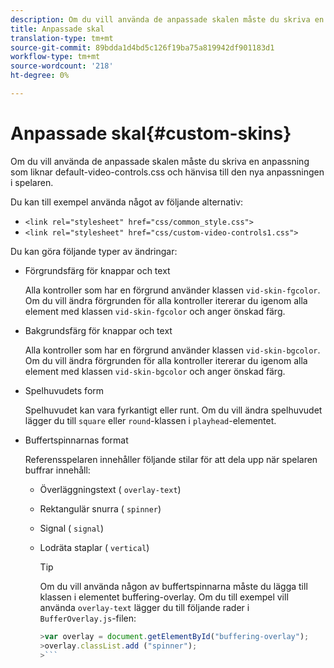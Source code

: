```yaml
---
description: Om du vill använda de anpassade skalen måste du skriva en anpassning som liknar default-video-controls.css och hänvisa till den nya anpassningen i spelaren.
title: Anpassade skal
translation-type: tm+mt
source-git-commit: 89bdda1d4bd5c126f19ba75a819942df901183d1
workflow-type: tm+mt
source-wordcount: '218'
ht-degree: 0%

---
```



# Anpassade skal{#custom-skins}

Om du vill använda de anpassade skalen måste du skriva en anpassning som liknar default-video-controls.css och hänvisa till den nya anpassningen i spelaren.

Du kan till exempel använda något av följande alternativ:

* `<link rel="stylesheet" href="css/common_style.css">`
* `<link rel="stylesheet" href="css/custom-video-controls1.css">`

Du kan göra följande typer av ändringar:

* Förgrundsfärg för knappar och text

   Alla kontroller som har en förgrund använder klassen `vid-skin-fgcolor`. Om du vill ändra förgrunden för alla kontroller itererar du igenom alla element med klassen `vid-skin-fgcolor` och anger önskad färg.
* Bakgrundsfärg för knappar och text

   Alla kontroller som har en förgrund använder klassen `vid-skin-bgcolor`. Om du vill ändra förgrunden för alla kontroller itererar du igenom alla element med klassen `vid-skin-bgcolor` och anger önskad färg.
* Spelhuvudets form

   Spelhuvudet kan vara fyrkantigt eller runt. Om du vill ändra spelhuvudet lägger du till `square` eller `round`-klassen i `playhead`-elementet.
* Buffertspinnarnas format

   Referensspelaren innehåller följande stilar för att dela upp när spelaren buffrar innehåll:

   * Överläggningstext ( `overlay-text`)
   * Rektangulär snurra ( `spinner`)
   * Signal ( `signal`)
   * Lodräta staplar ( `vertical`)

      >[!TIP]
      >
      >Om du vill använda någon av buffertspinnarna måste du lägga till klassen i elementet buffering-overlay. Om du till exempel vill använda `overlay-text` lägger du till följande rader i `BufferOverlay.js`-filen:
      >
      >
      ```js
      >var overlay = document.getElementById("buffering-overlay"); 
      >overlay.classList.add ("spinner");
      >```

